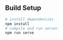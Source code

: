 ## Build Setup
```bash
# install dependencies
npm install
# compile and run server
npm run serve
```
